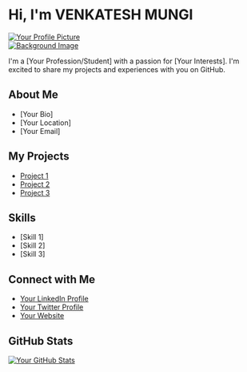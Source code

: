 # Hi, I'm VENKATESH MUNGI 


[![Your Profile Picture](https://picsum.photos/200/300)](https://github.com/your-username)  
[![Background Image](https://w0.peakpx.com/wallpaper/981/260/HD-wallpaper-robot-in-a-cafe-ai-art.jpg)](https://github.com/your-username)

I'm a [Your Profession/Student] with a passion for [Your Interests]. I'm excited to share my projects and experiences with you on GitHub.  

## About Me  

* [Your Bio]  
* [Your Location]  
* [Your Email]  

## My Projects  

* [Project 1](https://github.com/your-username/project-1)  
* [Project 2](https://github.com/your-username/project-2)  
* [Project 3](https://github.com/your-username/project-3)  

## Skills  

* [Skill 1]  
* [Skill 2]  
* [Skill 3]  

## Connect with Me  

* [Your LinkedIn Profile](https://www.linkedin.com/in/your-username)  
* [Your Twitter Profile](https://twitter.com/your-username)  
* [Your Website](https://your-website.com)  

## GitHub Stats  

[![Your GitHub Stats](https://github-readme-stats.vercel.app/api?username=your-username&show_icons=true&theme=dark)](https://github.com/anuraghazra/github-readme-stats)
